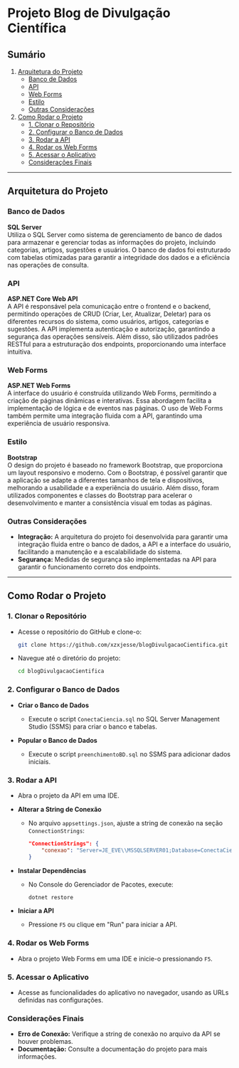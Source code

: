 # **Projeto Blog de Divulgação Científica**

## **Sumário**
1. [Arquitetura do Projeto](#arquitetura-do-projeto)
   - [Banco de Dados](#banco-de-dados)
   - [API](#api)
   - [Web Forms](#web-forms)
   - [Estilo](#estilo)
   - [Outras Considerações](#outras-considerações)
2. [Como Rodar o Projeto](#como-rodar-o-projeto)
   - [1. Clonar o Repositório](#1-clonar-o-repositório)
   - [2. Configurar o Banco de Dados](#2-configurar-o-banco-de-dados)
   - [3. Rodar a API](#3-rodar-a-api)
   - [4. Rodar os Web Forms](#4-rodar-os-web-forms)
   - [5. Acessar o Aplicativo](#5-acessar-o-aplicativo)
   - [Considerações Finais](#considerações-finais)

---

## **Arquitetura do Projeto**

### **Banco de Dados**
**SQL Server**  
Utiliza o SQL Server como sistema de gerenciamento de banco de dados para armazenar e gerenciar todas as informações do projeto, incluindo categorias, artigos, sugestões e usuários. O banco de dados foi estruturado com tabelas otimizadas para garantir a integridade dos dados e a eficiência nas operações de consulta.

### **API**
**ASP.NET Core Web API**  
A API é responsável pela comunicação entre o frontend e o backend, permitindo operações de CRUD (Criar, Ler, Atualizar, Deletar) para os diferentes recursos do sistema, como usuários, artigos, categorias e sugestões. A API implementa autenticação e autorização, garantindo a segurança das operações sensíveis. Além disso, são utilizados padrões RESTful para a estruturação dos endpoints, proporcionando uma interface intuitiva.

### **Web Forms**
**ASP.NET Web Forms**  
A interface do usuário é construída utilizando Web Forms, permitindo a criação de páginas dinâmicas e interativas. Essa abordagem facilita a implementação de lógica e de eventos nas páginas. O uso de Web Forms também permite uma integração fluida com a API, garantindo uma experiência de usuário responsiva.

### **Estilo**
**Bootstrap**  
O design do projeto é baseado no framework Bootstrap, que proporciona um layout responsivo e moderno. Com o Bootstrap, é possível garantir que a aplicação se adapte a diferentes tamanhos de tela e dispositivos, melhorando a usabilidade e a experiência do usuário. Além disso, foram utilizados componentes e classes do Bootstrap para acelerar o desenvolvimento e manter a consistência visual em todas as páginas.

### **Outras Considerações**
- **Integração:** A arquitetura do projeto foi desenvolvida para garantir uma integração fluida entre o banco de dados, a API e a interface do usuário, facilitando a manutenção e a escalabilidade do sistema.
- **Segurança:** Medidas de segurança são implementadas na API para garantir o funcionamento correto dos endpoints.

---

## **Como Rodar o Projeto**

### **1. Clonar o Repositório**
- Acesse o repositório do GitHub e clone-o:
  ```bash
  git clone https://github.com/xzxjesse/blogDivulgacaoCientifica.git
  ```
- Navegue até o diretório do projeto:
  ```bash
  cd blogDivulgacaoCientifica
  ```

### **2. Configurar o Banco de Dados**
- **Criar o Banco de Dados**
  - Execute o script `ConectaCiencia.sql` no SQL Server Management Studio (SSMS) para criar o banco e tabelas.
  
- **Popular o Banco de Dados**
  - Execute o script `preenchimentoBD.sql` no SSMS para adicionar dados iniciais.

### **3. Rodar a API**
- Abra o projeto da API em uma IDE.
- **Alterar a String de Conexão**
  - No arquivo `appsettings.json`, ajuste a string de conexão na seção `ConnectionStrings`:
    ```json
    "ConnectionStrings": {
        "conexao": "Server=JE_EVE\\MSSQLSERVER01;Database=ConectaCiencia;Integrated Security=true;"
    }
    ```
  
- **Instalar Dependências**
  - No Console do Gerenciador de Pacotes, execute:
    ```bash
    dotnet restore
    ```

- **Iniciar a API**
  - Pressione `F5` ou clique em "Run" para iniciar a API.

### **4. Rodar os Web Forms**
- Abra o projeto Web Forms em uma IDE e inicie-o pressionando `F5`.

### **5. Acessar o Aplicativo**
- Acesse as funcionalidades do aplicativo no navegador, usando as URLs definidas nas configurações.

### **Considerações Finais**
- **Erro de Conexão:** Verifique a string de conexão no arquivo da API se houver problemas.
- **Documentação:** Consulte a documentação do projeto para mais informações.
